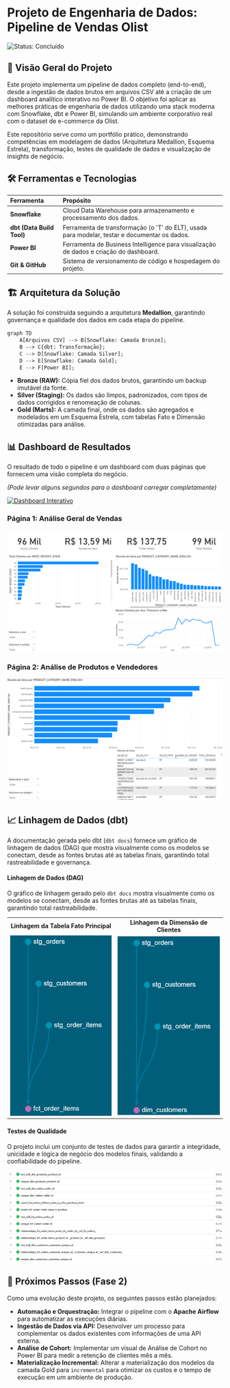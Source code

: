 # Projeto de Engenharia de Dados: Pipeline de Vendas Olist

![Status: Concluído](https://img.shields.io/badge/status-concluído-brightgreen)

## 🎯 Visão Geral do Projeto
Este projeto implementa um pipeline de dados completo (end-to-end), desde a ingestão de dados brutos em arquivos CSV até a criação de um dashboard analítico interativo no Power BI. O objetivo foi aplicar as melhores práticas de engenharia de dados utilizando uma stack moderna com Snowflake, dbt e Power BI, simulando um ambiente corporativo real com o dataset de e-commerce da Olist.

Este repositório serve como um portfólio prático, demonstrando competências em modelagem de dados (Arquitetura Medallion, Esquema Estrela), transformação, testes de qualidade de dados e visualização de insights de negócio.

## 🛠️ Ferramentas e Tecnologias
| Ferramenta | Propósito |
| :--- | :--- |
| **Snowflake** | Cloud Data Warehouse para armazenamento e processamento dos dados. |
| **dbt (Data Build Tool)** | Ferramenta de transformação (o 'T' do ELT), usada para modelar, testar e documentar os dados. |
| **Power BI** | Ferramenta de Business Intelligence para visualização de dados e criação do dashboard. |
| **Git & GitHub** | Sistema de versionamento de código e hospedagem do projeto. |

## 🏗️ Arquitetura da Solução
A solução foi construída seguindo a arquitetura **Medallion**, garantindo governança e qualidade dos dados em cada etapa do pipeline.

```mermaid
graph TD
    A[Arquivos CSV] --> B[Snowflake: Camada Bronze];
    B --> C{dbt: Transformação};
    C --> D[Snowflake: Camada Silver];
    D --> E[Snowflake: Camada Gold];
    E --> F[Power BI];
```
* **Bronze (RAW):** Cópia fiel dos dados brutos, garantindo um backup imutável da fonte.
* **Silver (Staging):** Os dados são limpos, padronizados, com tipos de dados corrigidos e renomeação de colunas.
* **Gold (Marts):** A camada final, onde os dados são agregados e modelados em um Esquema Estrela, com tabelas Fato e Dimensão otimizadas para análise.

## 📊 Dashboard de Resultados
O resultado de todo o pipeline é um dashboard com duas páginas que fornecem uma visão completa do negócio.

*(Pode levar alguns segundos para o dashboard carregar completamente)*

<a href="https://app.powerbi.com/view?r=eyJrIjoiNGRjY2ZjMmMtYWVkNS00NTllLTkzMjYtMGFhYjU1NTAxZDg3IiwidCI6ImRhMDk2NjZlLTMxM2QtNDM0NS04ZTQ0LTk5MzI0MjI0ZWZhNCJ9" target="_blank">
  <img src="https://img.shields.io/badge/Acessar_Dashboard_Interativo-593196?style=for-the-badge&logo=powerbi&logoColor=white" alt="Dashboard Interativo"/>
</a>

### Página 1: Análise Geral de Vendas
![Dashboard de Vendas](images/p1_vendas.png)

### Página 2: Análise de Produtos e Vendedores
![Dashboard de Produtos](images/p2_vendedores.png)

## 📈 Linhagem de Dados (dbt)
A documentação gerada pelo dbt (`dbt docs`) fornece um gráfico de linhagem de dados (DAG) que mostra visualmente como os modelos se conectam, desde as fontes brutas até as tabelas finais, garantindo total rastreabilidade e governança.

<h4>Linhagem de Dados (DAG)</h4>
<p>O gráfico de linhagem gerado pelo <code>dbt docs</code> mostra visualmente como os modelos se conectam, desde as fontes brutas até as tabelas finais, garantindo total rastreabilidade.</p>
<table align="center">
  <tr>
    <td align="center"><b>Linhagem da Tabela Fato Principal</b></td>
    <td align="center"><b>Linhagem da Dimensão de Clientes</b></td>
  </tr>
  <tr>
    <td><img src="images/dag_fct.png" alt="DAG da fct_order_items" width="100%"></td>
    <td><img src="images/dag_customers.png" alt="DAG da dim_customers" width="100%"></td>
  </tr>
</table>

#### Testes de Qualidade
O projeto inclui um conjunto de testes de dados para garantir a integridade, unicidade e lógica de negócio dos modelos finais, validando a confiabilidade do pipeline.

![dbt Test Results](images/dbt_tests.png)

## 🚀 Próximos Passos (Fase 2)
Como uma evolução deste projeto, os seguintes passos estão planejados:
* **Automação e Orquestração:** Integrar o pipeline com o **Apache Airflow** para automatizar as execuções diárias.
* **Ingestão de Dados via API:** Desenvolver um processo para complementar os dados existentes com informações de uma API externa.
* **Análise de Cohort:** Implementar um visual de Análise de Cohort no Power BI para medir a retenção de clientes mês a mês.
* **Materialização Incremental:** Alterar a materialização dos modelos da camada Gold para `incremental` para otimizar os custos e o tempo de execução em um ambiente de produção.